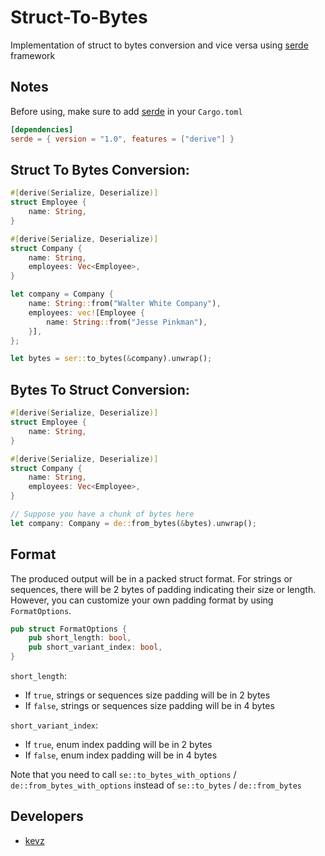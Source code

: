 # Struct-To-Bytes
Implementation of struct to bytes conversion and vice versa using [serde](https://serde.rs/) framework

## Notes
Before using, make sure to add [serde](https://docs.rs/serde/latest/serde/) in your `Cargo.toml`
```toml
[dependencies]
serde = { version = "1.0", features = ["derive"] }
```

## Struct To Bytes Conversion:
```rust
#[derive(Serialize, Deserialize)]
struct Employee {
    name: String,
}

#[derive(Serialize, Deserialize)]
struct Company {
    name: String,
    employees: Vec<Employee>,
}

let company = Company {
    name: String::from("Walter White Company"),
    employees: vec![Employee {
        name: String::from("Jesse Pinkman"),
    }],
};

let bytes = ser::to_bytes(&company).unwrap();
```

## Bytes To Struct Conversion:
```rust
#[derive(Serialize, Deserialize)]
struct Employee {
    name: String,
}

#[derive(Serialize, Deserialize)]
struct Company {
    name: String,
    employees: Vec<Employee>,
}

// Suppose you have a chunk of bytes here
let company: Company = de::from_bytes(&bytes).unwrap();
```

## Format
The produced output will be in a packed struct format. For strings or sequences, there will be 2 bytes of padding indicating their size or length. However, you can customize your own padding format by using `FormatOptions`.
```rust
pub struct FormatOptions {
    pub short_length: bool,
    pub short_variant_index: bool,
}
```
`short_length`:
* If `true`, strings or sequences size padding will be in 2 bytes
* If `false`, strings or sequences size padding will be in 4 bytes

`short_variant_index`:
* If `true`, enum index padding will be in 2 bytes
* If `false`, enum index padding will be in 4 bytes

Note that you need to call `se::to_bytes_with_options` / `de::from_bytes_with_options` instead of `se::to_bytes` / `de::from_bytes`

## Developers
* [kevz](https://github.com/zKevz)
